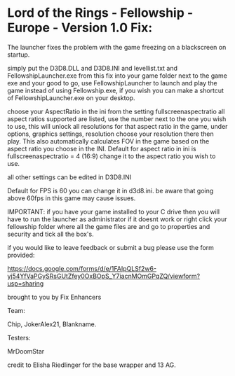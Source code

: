 # Lord of the Rings - Fellowship - Europe - Version 1.0 Fix:

The launcher fixes the problem with the game freezing on a blackscreen on startup.

simply put the D3D8.DLL and D3D8.INI and levellist.txt and FellowshipLauncher.exe from this fix into your game folder next to the game exe and your good to go, use FellowshipLauncher to launch and play the game instead of using Fellowship.exe, if you wish 
you can make a shortcut of FellowshipLauncher.exe on your desktop. 

choose your AspectRatio in the ini from the setting fullscreenaspectratio all aspect ratios supported are listed, use the number next to the one you wish to use, this will unlock all resolutions for that aspect ratio in the game,
under options, graphics settings, resolution choose your resolution there then play. This also automatically calculates FOV in the game based on the aspect ratio you choose in the INI. 
Default for aspect ratio in ini is fullscreenaspectratio = 4 (16:9) change it to the aspect ratio you wish to use.

all other settings can be edited in D3D8.INI

Default for FPS is 60 you can change it in d3d8.ini. be aware that going above 60fps in this game may cause issues.

IMPORTANT:
if you have your game installed to your C drive then you will have to run the launcher as administrator if it doesnt work 
or right click your fellowship folder where all the game files are and go to properties and security and tick all the box's.

if you would like to leave feedback or submit a bug please use the form provided:

https://docs.google.com/forms/d/e/1FAIpQLSf2w6-yj54YfVaPGySRsGUtZfey0OxBOpS_Y7iacnMOmGPqZQ/viewform?usp=sharing

brought to you by Fix Enhancers 

Team: 

Chip, JokerAlex21, Blankname.

Testers: 

MrDoomStar

credit to Elisha Riedlinger for the base wrapper and 13 AG.
